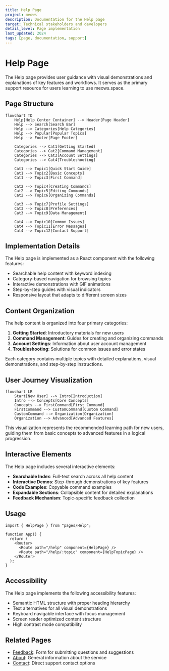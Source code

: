 ```yaml
---
title: Help Page
project: meows
description: Documentation for the Help page
target: Technical stakeholders and developers
detail_level: Page implementation
last_updated: 2024
tags: [page, documentation, support]
---
```


# Help Page

The Help page provides user guidance with visual demonstrations and explanations of key features and workflows. It serves as the primary support resource for users learning to use meows.space.

## Page Structure

```mermaid
flowchart TD
    Help[Help Center Container] --> Header[Page Header]
    Help --> Search[Search Bar]
    Help --> Categories[Help Categories]
    Help --> Popular[Popular Topics]
    Help --> Footer[Page Footer]

    Categories --> Cat1[Getting Started]
    Categories --> Cat2[Command Management]
    Categories --> Cat3[Account Settings]
    Categories --> Cat4[Troubleshooting]

    Cat1 --> Topic1[Quick Start Guide]
    Cat1 --> Topic2[Basic Concepts]
    Cat1 --> Topic3[First Command]

    Cat2 --> Topic4[Creating Commands]
    Cat2 --> Topic5[Editing Commands]
    Cat2 --> Topic6[Organizing Commands]

    Cat3 --> Topic7[Profile Settings]
    Cat3 --> Topic8[Preferences]
    Cat3 --> Topic9[Data Management]

    Cat4 --> Topic10[Common Issues]
    Cat4 --> Topic11[Error Messages]
    Cat4 --> Topic12[Contact Support]
```

## Implementation Details

The Help page is implemented as a React component with the following features:

- Searchable help content with keyword indexing
- Category-based navigation for browsing topics
- Interactive demonstrations with GIF animations
- Step-by-step guides with visual indicators
- Responsive layout that adapts to different screen sizes

## Content Organization

The help content is organized into four primary categories:

1. **Getting Started**: Introductory materials for new users
2. **Command Management**: Guides for creating and organizing commands
3. **Account Settings**: Information about user account management
4. **Troubleshooting**: Solutions for common issues and error states

Each category contains multiple topics with detailed explanations, visual demonstrations, and step-by-step instructions.

## User Journey Visualization

```mermaid
flowchart LR
    Start[New User] --> Intro[Introduction]
    Intro --> Concepts[Core Concepts]
    Concepts --> FirstCommand[First Command]
    FirstCommand --> CustomCommand[Custom Command]
    CustomCommand --> Organization[Organization]
    Organization --> Advanced[Advanced Features]
```

This visualization represents the recommended learning path for new users, guiding them from basic concepts to advanced features in a logical progression.

## Interactive Elements

The Help page includes several interactive elements:

- **Searchable Index**: Full-text search across all help content
- **Interactive Demos**: Step-through demonstrations of key features
- **Code Examples**: Copyable command examples
- **Expandable Sections**: Collapsible content for detailed explanations
- **Feedback Mechanism**: Topic-specific feedback collection

## Usage

```tsx
import { HelpPage } from "pages/Help";

function App() {
  return (
    <Router>
      <Route path="/help" component={HelpPage} />
      <Route path="/help/:topic" component={HelpTopicPage} />
    </Router>
  );
}
```

## Accessibility

The Help page implements the following accessibility features:

- Semantic HTML structure with proper heading hierarchy
- Text alternatives for all visual demonstrations
- Keyboard navigable interface with focus management
- Screen reader optimized content structure
- High contrast mode compatibility

## Related Pages

- [Feedback](feedback.md): Form for submitting questions and suggestions
- [About](about.md): General information about the service
- [Contact](contact.md): Direct support contact options
